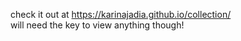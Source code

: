 check it out at https://karinajadia.github.io/collection/<br>
will need the key to view anything though!